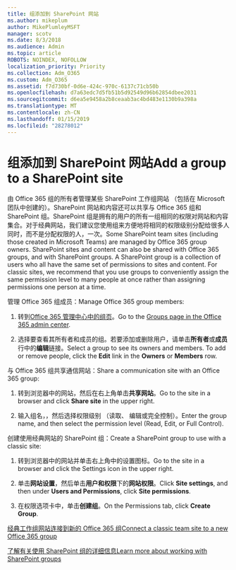 ```yaml
---
title: 组添加到 SharePoint 网站
ms.author: mikeplum
author: MikePlumleyMSFT
manager: scotv
ms.date: 8/3/2018
ms.audience: Admin
ms.topic: article
ROBOTS: NOINDEX, NOFOLLOW
localization_priority: Priority
ms.collection: Adm_O365
ms.custom: Adm_O365
ms.assetid: f7d730bf-0d6e-424c-970c-6137c71cb50b
ms.openlocfilehash: d7a63edc7d5fb51b5d92549d96b62854dbee2031
ms.sourcegitcommit: d6ea5e9458a2b8ceaab3ac4bd483e1130b9a398a
ms.translationtype: MT
ms.contentlocale: zh-CN
ms.lasthandoff: 01/15/2019
ms.locfileid: "28278012"
---
```

# <a name="add-a-group-to-a-sharepoint-site"></a><span data-ttu-id="6fbb3-102">组添加到 SharePoint 网站</span><span class="sxs-lookup"><span data-stu-id="6fbb3-102">Add a group to a SharePoint site</span></span>

<span data-ttu-id="6fbb3-p101">由 Office 365 组的所有者管理某些 SharePoint 工作组网站 （包括在 Microsoft 团队中创建的）。SharePoint 网站和内容还可以共享与 Office 365 组和 SharePoint 组。SharePoint 组是拥有的用户的所有一组相同的权限对网站和内容集合。对于经典网站，我们建议您使用组来方便地将相同的权限级别分配给很多人同时，而不是分配权限的人，一次。</span><span class="sxs-lookup"><span data-stu-id="6fbb3-p101">Some SharePoint team sites (including those created in Microsoft Teams) are managed by Office 365 group owners. SharePoint sites and content can also be shared with Office 365 groups, and with SharePoint groups. A SharePoint group is a collection of users who all have the same set of permissions to sites and content. For classic sites, we recommend that you use groups to conveniently assign the same permission level to many people at once rather than assigning permissions one person at a time.</span></span>
  
<span data-ttu-id="6fbb3-107">管理 Office 365 组成员：</span><span class="sxs-lookup"><span data-stu-id="6fbb3-107">Manage Office 365 group members:</span></span>
  
1. <span data-ttu-id="6fbb3-108">转到[Office 365 管理中心中的组页](https://portal.office.com/adminportal/home#/groups)。</span><span class="sxs-lookup"><span data-stu-id="6fbb3-108">Go to the [Groups page in the Office 365 admin center](https://portal.office.com/adminportal/home#/groups).</span></span>
    
2. <span data-ttu-id="6fbb3-p102">选择要查看其所有者和成员的组。若要添加或删除用户，请单击**所有者**或**成员**行中的**编辑**链接。</span><span class="sxs-lookup"><span data-stu-id="6fbb3-p102">Select a group to see its owners and members. To add or remove people, click the **Edit** link in the **Owners** or **Members** row.</span></span> 
    
<span data-ttu-id="6fbb3-111">与 Office 365 组共享通信网站：</span><span class="sxs-lookup"><span data-stu-id="6fbb3-111">Share a communication site with an Office 365 group:</span></span>
  
1. <span data-ttu-id="6fbb3-112">转到浏览器中的网站，然后在右上角单击**共享网站**。</span><span class="sxs-lookup"><span data-stu-id="6fbb3-112">Go to the site in a browser and click **Share site** in the upper right.</span></span> 
    
2. <span data-ttu-id="6fbb3-113">输入组名，，然后选择权限级别 （读取、 编辑或完全控制）。</span><span class="sxs-lookup"><span data-stu-id="6fbb3-113">Enter the group name, and then select the permission level (Read, Edit, or Full Control).</span></span>
    
<span data-ttu-id="6fbb3-114">创建使用经典网站的 SharePoint 组：</span><span class="sxs-lookup"><span data-stu-id="6fbb3-114">Create a SharePoint group to use with a classic site:</span></span>
  
1. <span data-ttu-id="6fbb3-115">转到浏览器中的网站并单击右上角中的设置图标。</span><span class="sxs-lookup"><span data-stu-id="6fbb3-115">Go to the site in a browser and click the Settings icon in the upper right.</span></span>
    
2. <span data-ttu-id="6fbb3-116">单击**网站设置**，然后单击**用户和权限**下的**网站权限**。</span><span class="sxs-lookup"><span data-stu-id="6fbb3-116">Click **Site settings**, and then under **Users and Permissions**, click **Site permissions**.</span></span>
    
3. <span data-ttu-id="6fbb3-117">在权限选项卡中，单击**创建组**。</span><span class="sxs-lookup"><span data-stu-id="6fbb3-117">On the Permissions tab, click **Create Group**.</span></span>
    
[<span data-ttu-id="6fbb3-118">经典工作组网站连接到新的 Office 365 组</span><span class="sxs-lookup"><span data-stu-id="6fbb3-118">Connect a classic team site to a new Office 365 group</span></span>](https://go.microsoft.com/fwlink/?linkid=2008654)
  
[<span data-ttu-id="6fbb3-119">了解有关使用 SharePoint 组的详细信息</span><span class="sxs-lookup"><span data-stu-id="6fbb3-119">Learn more about working with SharePoint groups</span></span>](https://go.microsoft.com/fwlink/?linkid=874658)
  

